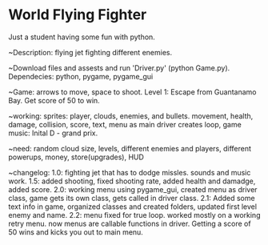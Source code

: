 # World Flying Fighter
 Just a student having some fun with python.

~Description: flying jet fighting different enemies.

~Download files and assests and run 'Driver.py' (python Game.py).
Dependecies: python, pygame, pygame_gui

~Game: arrows to move, space to shoot. Level 1: Escape from Guantanamo Bay. Get score of 50 to win.

~working:
sprites: player, clouds, enemies, and bullets. movement, health, damage, collision, score, text, menu as main driver creates loop, game music: Inital D - grand prix.

~need:
random cloud size, levels, different enemies and players, different powerups, money, store(upgrades), HUD

~changelog:
1.0: fighting jet that has to dodge missles. sounds and music work.
1.5: added shooting, fixed shooting rate, added health and damadge, added score.
2.0: working menu using pygame_gui, created menu as driver class, game gets its own class, gets called in driver class. 
2.1: Added some text info in game, organized classes and created folders, updated first level enemy and name. 
2.2: menu fixed for true loop. worked mostly on a working retry menu. now menus are callable functions in driver. Getting a score of 50 wins and kicks you out to main menu.
